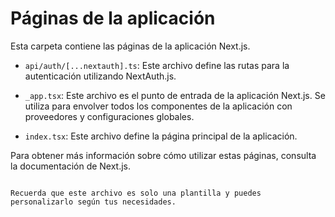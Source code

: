# Páginas de la aplicación

Esta carpeta contiene las páginas de la aplicación Next.js.

- `api/auth/[...nextauth].ts`: Este archivo define las rutas para la autenticación utilizando NextAuth.js.

- `_app.tsx`: Este archivo es el punto de entrada de la aplicación Next.js. Se utiliza para envolver todos los componentes de la aplicación con proveedores y configuraciones globales.

- `index.tsx`: Este archivo define la página principal de la aplicación.

Para obtener más información sobre cómo utilizar estas páginas, consulta la documentación de Next.js.

```

Recuerda que este archivo es solo una plantilla y puedes personalizarlo según tus necesidades.